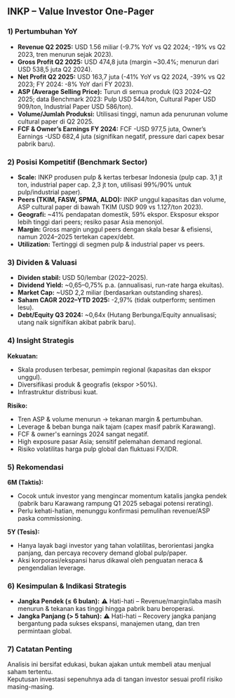 ## INKP – Value Investor One-Pager

### 1) Pertumbuhan YoY
- **Revenue Q2 2025:** USD 1.56 miliar (-9.7% YoY vs Q2 2024; -19% vs Q2 2023, tren menurun sejak 2023).
- **Gross Profit Q2 2025:** USD 474,8 juta (margin ~30.4%; menurun dari USD 538,5 juta Q2 2024).
- **Net Profit Q2 2025:** USD 163,7 juta (-41% YoY vs Q2 2024, -39% vs Q2 2023; FY 2024: -8% YoY dari FY 2023).
- **ASP (Average Selling Price):** Turun di semua produk (Q3 2024–Q2 2025; data Benchmark 2023: Pulp USD 544/ton, Cultural Paper USD 909/ton, Industrial Paper USD 586/ton).
- **Volume/Jumlah Produksi:** Utilisasi tinggi, namun ada penurunan volume cultural paper di Q2 2025.
- **FCF & Owner’s Earnings FY 2024:** FCF -USD 977,5 juta, Owner’s Earnings -USD 682,4 juta (signifikan negatif, pressure dari capex besar pabrik baru).

### 2) Posisi Kompetitif (Benchmark Sector)
- **Scale:** INKP produsen pulp & kertas terbesar Indonesia (pulp cap. 3,1 jt ton, industrial paper cap. 2,3 jt ton, utilisasi 99%/90% untuk pulp/industrial paper).
- **Peers (TKIM, FASW, SPMA, ALDO):** INKP unggul kapasitas dan volume, ASP cultural paper di bawah TKIM (USD 909 vs 1.127/ton 2023).
- **Geografi:** ~41% pendapatan domestik, 59% ekspor. Eksposur ekspor lebih tinggi dari peers; resiko pasar Asia menonjol.
- **Margin:** Gross margin unggul peers dengan skala besar & efisiensi, namun 2024–2025 tertekan capex/debt.
- **Utilization:** Tertinggi di segmen pulp & industrial paper vs peers.

### 3) Dividen & Valuasi
- **Dividen stabil:** USD 50/lembar (2022–2025).
- **Dividend Yield:** ~0,65–0,75% p.a. (annualisasi, run-rate harga ekuitas).
- **Market Cap:** ~USD 2,2 miliar (berdasarkan outstanding shares).
- **Saham CAGR 2022–YTD 2025:** -2,97% (tidak outperform; sentimen lesu).
- **Debt/Equity Q3 2024:** ~0,64x (Hutang Berbunga/Equity annualisasi; utang naik signifikan akibat pabrik baru).

### 4) Insight Strategis
**Kekuatan:**
- Skala produsen terbesar, pemimpin regional (kapasitas dan ekspor unggul).
- Diversifikasi produk & geografis (ekspor >50%).
- Infrastruktur distribusi kuat.

**Risiko:**
- Tren ASP & volume menurun → tekanan margin & pertumbuhan.
- Leverage & beban bunga naik tajam (capex masif pabrik Karawang).
- FCF & owner's earnings 2024 sangat negatif.
- High exposure pasar Asia; sensitif pelemahan demand regional.
- Risiko volatilitas harga pulp global dan fluktuasi FX/IDR.

### 5) Rekomendasi
**6M (Taktis):**
- Cocok untuk investor yang mengincar momentum katalis jangka pendek (pabrik baru Karawang rampung Q1 2025 sebagai potensi rerating).
- Perlu kehati-hatian, menunggu konfirmasi pemulihan revenue/ASP paska commissioning.

**5Y (Tesis):**
- Hanya layak bagi investor yang tahan volatilitas, berorientasi jangka panjang, dan percaya recovery demand global pulp/paper.
- Aksi korporasi/ekspansi harus dikawal oleh penguatan neraca & pengendalian leverage.

### 6) Kesimpulan & Indikasi Strategis
- **Jangka Pendek (≤ 6 bulan):** ⚠️ Hati-hati – Revenue/margin/laba masih menurun & tekanan kas tinggi hingga pabrik baru beroperasi.
- **Jangka Panjang (> 5 tahun):** ⚠️ Hati-hati – Recovery jangka panjang bergantung pada sukses ekspansi, manajemen utang, dan tren permintaan global.

### 7) Catatan Penting
Analisis ini bersifat edukasi, bukan ajakan untuk membeli atau menjual saham tertentu.  
Keputusan investasi sepenuhnya ada di tangan investor sesuai profil risiko masing-masing.